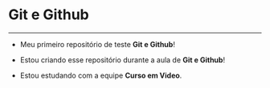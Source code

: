 # Git e Github
***
* Meu primeiro repositório de teste **Git e Github**!

 * Estou criando esse repositório durante a aula de **Git e Github**!
 
  * Estou estudando com a equipe **Curso em Video**.
